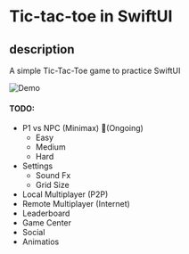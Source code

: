 # Tic-tac-toe in SwiftUI
## description
A simple Tic-Tac-Toe game to practice SwiftUI

![Demo](https://fotos.subefotos.com/84c6a9dbaf4957abc1a62afd1f809b9ao.gif)

#### TODO:

* P1 vs NPC (Minimax) 📌(Ongoing)
	* Easy
	* Medium
	* Hard
* Settings
	* Sound Fx
	* Grid Size
* Local Multiplayer (P2P)
* Remote Multiplayer (Internet)
* Leaderboard
* Game Center
* Social
* Animatios


